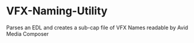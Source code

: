 # VFX-Naming-Utility
Parses an EDL and creates a sub-cap file of VFX Names readable by Avid Media Composer
